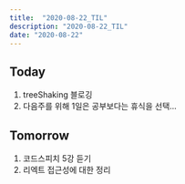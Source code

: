 ```yaml
---
title:  "2020-08-22_TIL"
description: "2020-08-22_TIL"
date: "2020-08-22"
---
```

## Today
1. treeShaking 블로깅
2. 다음주를 위해 1일은 공부보다는 휴식을 선택...  

## Tomorrow
1. 코드스피치 5강 듣기
2. 리엑트 접근성에 대한 정리
